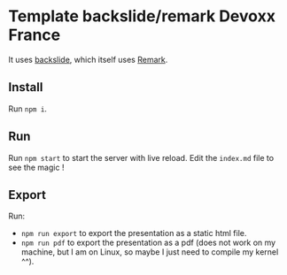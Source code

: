 # Template backslide/remark Devoxx France

It uses [backslide](https://sinedied.github.io/backslide), which itself uses [Remark](https://remarkjs.com/).

## Install

Run `npm i`.

## Run

Run `npm start` to start the server with live reload. Edit the `index.md` file to see the magic !

## Export

Run:

- `npm run export` to export the presentation as a static html file.
- `npm run pdf` to export the presentation as a pdf (does not work on my machine, but I am on Linux, so maybe I just need to compile my kernel ^^).

